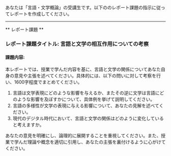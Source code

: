 あなたは「言語・文学概論」の受講生です。以下ののレポート課題の指示に従ってレポートを作成してください。

---------------------------------------
** レポート課題 **

### レポート課題タイトル: 言語と文学の相互作用についての考察

#### 課題内容:
本レポートでは、授業で学んだ内容を基に、言語と文学の関係についてあなた自身の意見や主張を述べてください。具体的には、以下の問いに対して考察を行い、1600字程度でまとめてください。

1. 言語は文学表現にどのような影響を与えるか、またその逆に文学は言語にどのような影響を及ぼすかについて、具体例を挙げて説明してください。
2. 言語の多様性が文学の表現に与える影響について、あなたの見解を述べてください。
3. 現代のデジタル時代において、言語と文学の関係はどのように変化していると考えますか。

あなたの意見を明確にし、論理的に展開することを重視してください。また、授業で学んだ理論や概念を適切に引用し、あなたの主張を裏付けるように心がけてください。